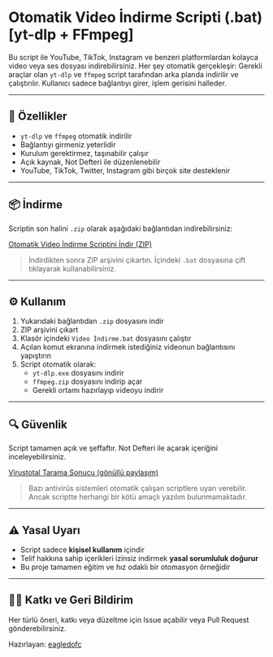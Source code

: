 # Otomatik Video İndirme Scripti (.bat) [yt-dlp + FFmpeg]

Bu script ile YouTube, TikTok, Instagram ve benzeri platformlardan kolayca video veya ses dosyası indirebilirsiniz. Her şey otomatik gerçekleşir: Gerekli araçlar olan `yt-dlp` ve `ffmpeg` script tarafından arka planda indirilir ve çalıştırılır. Kullanıcı sadece bağlantıyı girer, işlem gerisini halleder.

---

## 🚀 Özellikler

- `yt-dlp` ve `ffmpeg` otomatik indirilir
- Bağlantıyı girmeniz yeterlidir
- Kurulum gerektirmez, taşınabilir çalışır
- Açık kaynak, Not Defteri ile düzenlenebilir
- YouTube, TikTok, Twitter, Instagram gibi birçok site desteklenir

---

## 📦 İndirme

Scriptin son halini `.zip` olarak aşağıdaki bağlantıdan indirebilirsiniz:

[Otomatik Video İndirme Scriptini İndir (ZIP)](https://github.com/eagledofc/Otomatik-Video-indirme-Scripti-.bat-yt-dlp-FFmpeg/archive/refs/heads/main.zip)

> İndirdikten sonra ZIP arşivini çıkartın. İçindeki `.bat` dosyasına çift tıklayarak kullanabilirsiniz.

---

## ⚙️ Kullanım

1. Yukarıdaki bağlantıdan `.zip` dosyasını indir
2. ZIP arşivini çıkart
3. Klasör içindeki `Video İndirme.bat` dosyasını çalıştır
4. Açılan komut ekranına indirmek istediğiniz videonun bağlantısını yapıştırın
5. Script otomatik olarak:
   - `yt-dlp.exe` dosyasını indirir
   - `ffmpeg.zip` dosyasını indirip açar
   - Gerekli ortamı hazırlayıp videoyu indirir

---

## 🔍 Güvenlik

Script tamamen açık ve şeffaftır. Not Defteri ile açarak içeriğini inceleyebilirsiniz.

[Virustotal Tarama Sonucu (gönüllü paylaşım)](https://www.virustotal.com/gui/file/1f5c792607b10dbde253f91c75cbf4fa55cfe674d5684aa6f99569608927f51d)

> Bazı antivirüs sistemleri otomatik çalışan scriptlere uyarı verebilir. Ancak scriptte herhangi bir kötü amaçlı yazılım bulunmamaktadır.

---

## ⚠️ Yasal Uyarı

- Script sadece **kişisel kullanım** içindir  
- Telif hakkına sahip içerikleri izinsiz indirmek **yasal sorumluluk doğurur**  
- Bu proje tamamen eğitim ve hız odaklı bir otomasyon örneğidir  

---

## 👨‍💻 Katkı ve Geri Bildirim

Her türlü öneri, katkı veya düzeltme için Issue açabilir veya Pull Request gönderebilirsiniz.

Hazırlayan: [eagledofc](https://github.com/eagledofc)
